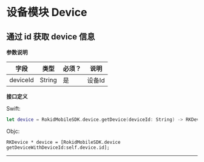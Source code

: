 # 设备模块 Device
## 通过 id 获取 device 信息

**参数说明**

| 字段    | 类型   | 必须？| 说明 |
| ------ | ----- | ----- | ----- |
| deviceId | String | 是 | 设备Id |

**接口定义**

Swift:

```swift
let device = RokidMobileSDK.device.getDevice(deviceId: String) -> RKDevice?
```

Objc:

```objc
RKDevice * device = [RokidMobileSDK.device getDeviceWithDeviceId:self.device.id];
```

---

